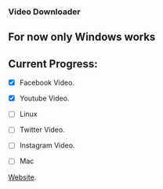 ### Video Downloader

## For now only Windows works

## Current Progress:
- [x] Facebook Video.
- [x] Youtube Video.
- [ ] Linux
- [ ] Twitter Video.
- [ ] Instagram Video.
- [ ] Mac


[Website](https://ersaguntosun.github.io/).
